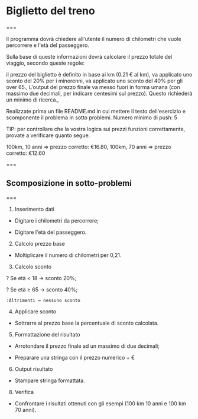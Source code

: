 # Biglietto del treno
===

Il programma dovrà chiedere all'utente il numero di chilometri che vuole percorrere e l'età del passeggero.

Sulla base di queste informazioni dovrà calcolare il prezzo totale del viaggio, secondo queste regole:

il prezzo del biglietto è definito in base ai km (0.21 € al km),
va applicato uno sconto del 20% per i minorenni,
va applicato uno sconto del 40% per gli over 65.,
L'output del prezzo finale va messo fuori in forma umana (con massimo due decimali, per indicare centesimi sul prezzo). Questo richiederà un minimo di ricerca.,

Realizzate prima un file README.md in cui mettere il testo dell'esercizio e scomponente il problema in sotto problemi. 
Numero minimo di push: 5

TIP:
per controllare che la vostra logica sui prezzi funzioni correttamente, provate a verificare quanto segue:

100km, 10 anni => prezzo corretto:  €16.80,
100km, 70 anni => prezzo corretto: €12.60

===

## Scomposizione in sotto-problemi

===
1. Inserimento dati

- Digitare i chilometri da percorrere;

- Digitare l'età del passeggero.

2. Calcolo prezzo base

- Moltiplicare il numero di chilometri per 0,21.

3. Calcolo sconto

? Se età < 18 → sconto 20%;

? Se età ≥ 65 → sconto 40%;

    :Altrimenti → nessuno sconto

4. Applicare sconto

- Sottrarre al prezzo base la percentuale di sconto calcolata.

5. Formattazione del risultato

- Arrotondare il prezzo finale ad un massimo di due decimali;

- Preparare una stringa con il prezzo numerico + €

6. Output risultato

- Stampare stringa formattata.

8. Verifica

- Confrontare i risultati ottenuti con gli esempi (100 km 10 anni e 100 km 70 anni).